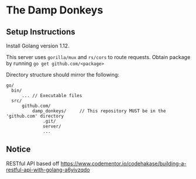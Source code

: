 # The Damp Donkeys


## Setup Instructions
Install Golang version 1.12.

This server uses `gorilla/mux` and `rs/cors` to route requests. Obtain package by running `go get github.com/<package>`



Directory structure should mirror the following:
```
go/
  bin/
      ... // Executable files
  src/
      github.com/
          damp_donkeys/     // This repository MUST be in the 'github.com' directory
              .git/
              server/
              ...
```

## Notice
RESTful API based off https://www.codementor.io/codehakase/building-a-restful-api-with-golang-a6yivzqdo

